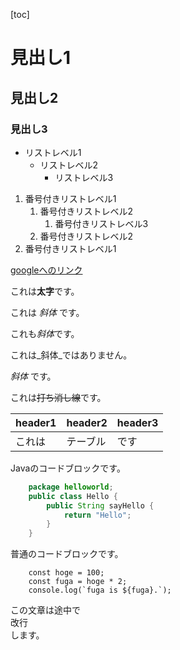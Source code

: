 [toc]

# 見出し1

## 見出し2

### 見出し3

- リストレベル1
    - リストレベル2
        - リストレベル3

1. 番号付きリストレベル1
    1. 番号付きリストレベル2
        1. 番号付きリストレベル3
    1. 番号付きリストレベル2
1. 番号付きリストレベル1

[googleへのリンク](https://www.google.co.jp)

これは**太字**です。

これは _斜体_ です。

これも*斜体*です。

これは_斜体_ではありません。

_斜体_ です。

これは~~打ち消し線~~です。

| header1 | header2 | header3 |
|---|---|---|
|これは|テーブル|です|

Javaのコードブロックです。

```java
    package helloworld;
    public class Hello {
        public String sayHello {
            return "Hello";
        }
    }
```

普通のコードブロックです。

```
    const hoge = 100;
    const fuga = hoge * 2;
    console.log(`fuga is ${fuga}.`);
```

この文章は途中で<br>改行<br>します。

